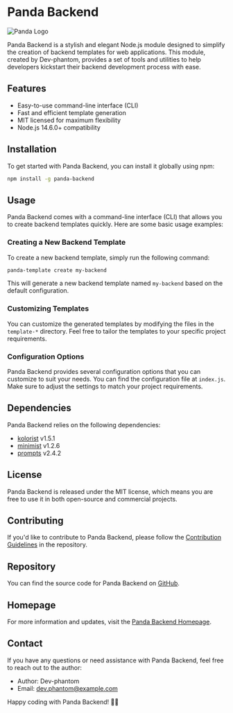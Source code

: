 # Panda Backend

![Panda Logo](panda-logo.png)

Panda Backend is a stylish and elegant Node.js module designed to simplify the creation of backend templates for web applications. This module, created by Dev-phantom, provides a set of tools and utilities to help developers kickstart their backend development process with ease.

## Features

- Easy-to-use command-line interface (CLI)
- Fast and efficient template generation
- MIT licensed for maximum flexibility
- Node.js 14.6.0+ compatibility

## Installation

To get started with Panda Backend, you can install it globally using npm:

```bash
npm install -g panda-backend
```

## Usage

Panda Backend comes with a command-line interface (CLI) that allows you to create backend templates quickly. Here are some basic usage examples:

### Creating a New Backend Template

To create a new backend template, simply run the following command:

```bash
panda-template create my-backend
```

This will generate a new backend template named `my-backend` based on the default configuration.

### Customizing Templates

You can customize the generated templates by modifying the files in the `template-*` directory. Feel free to tailor the templates to your specific project requirements.

### Configuration Options

Panda Backend provides several configuration options that you can customize to suit your needs. You can find the configuration file at `index.js`. Make sure to adjust the settings to match your project requirements.

## Dependencies

Panda Backend relies on the following dependencies:

- [kolorist](https://www.npmjs.com/package/kolorist) v1.5.1
- [minimist](https://www.npmjs.com/package/minimist) v1.2.6
- [prompts](https://www.npmjs.com/package/prompts) v2.4.2

## License

Panda Backend is released under the MIT license, which means you are free to use it in both open-source and commercial projects.

## Contributing

If you'd like to contribute to Panda Backend, please follow the [Contribution Guidelines](CONTRIBUTING.md) in the repository.

## Repository

You can find the source code for Panda Backend on [GitHub](https://github.com/dev-phantom/backend-template).

## Homepage

For more information and updates, visit the [Panda Backend Homepage](https://github.com/dev-phantom/backend-template).

## Contact

If you have any questions or need assistance with Panda Backend, feel free to reach out to the author:

- Author: Dev-phantom
- Email: dev.phantom@example.com

Happy coding with Panda Backend! 🐼🚀